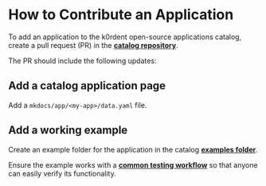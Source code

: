 # How to Contribute an Application

To add an application to the k0rdent open-source applications catalog, create a pull request (PR) in the **[catalog repository](https://github.com/k0rdent/catalog)**.

The PR should include the following updates:

## Add a catalog application page
Add a `mkdocs/app/<my-app>/data.yaml` file.

## Add a working example
Create an example folder for the application in the catalog **[examples folder](https://github.com/k0rdent/catalog/tree/main/examples)**.

Ensure the example works with a **[common testing workflow](https://github.com/k0rdent/catalog/tree/main/examples#run-example)** so that anyone can easily verify its functionality.
